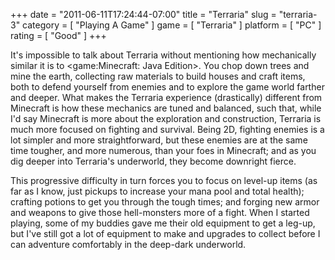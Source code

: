 +++
date = "2011-06-11T17:24:44-07:00"
title = "Terraria"
slug = "terraria-3"
category = [ "Playing A Game" ]
game = [ "Terraria" ]
platform = [ "PC" ]
rating = [ "Good" ]
+++

It's impossible to talk about Terraria without mentioning how mechanically similar it is to <game:Minecraft: Java Edition>.  You chop down trees and mine the earth, collecting raw materials to build houses and craft items, both to defend yourself from enemies and to explore the game world farther and deeper.  What makes the Terraria experience (drastically) different from Minecraft is how these mechanics are tuned and balanced, such that, while I'd say Minecraft is more about the exploration and construction, Terraria is much more focused on fighting and survival.  Being 2D, fighting enemies is a lot simpler and more straightforward, but these enemies are at the same time tougher, and more numerous, than your foes in Minecraft; and as you dig deeper into Terraria's underworld, they become downright fierce.

This progressive difficulty in turn forces you to focus on level-up items (as far as I know, just pickups to increase your mana pool and total health); crafting potions to get you through the tough times; and forging new armor and weapons to give those hell-monsters more of a fight.  When I started playing, some of my buddies gave me their old equipment to get a leg-up, but I've still got a lot of equipment to make and upgrades to collect before I can adventure comfortably in the deep-dark underworld.